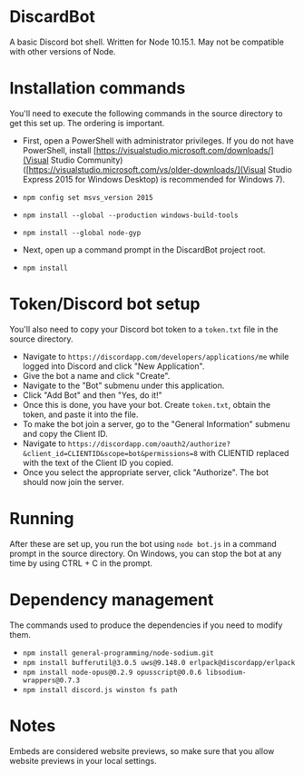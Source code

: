 # DiscardBot
A basic Discord bot shell. Written for Node 10.15.1. May not be compatible with other versions of Node.

# Installation commands
You'll need to execute the following commands in the source directory to get this set up. The ordering is important.

* First, open a PowerShell with administrator privileges. If you do not have PowerShell, install [https://visualstudio.microsoft.com/downloads/](Visual Studio Community) ([https://visualstudio.microsoft.com/vs/older-downloads/](Visual Studio Express 2015 for Windows Desktop) is recommended for Windows 7).
* `npm config set msvs_version 2015`
* `npm install --global --production windows-build-tools`
* `npm install --global node-gyp`

* Next, open up a command prompt in the DiscardBot project root.
* `npm install`

# Token/Discord bot setup
You'll also need to copy your Discord bot token to a `token.txt` file in the source directory.

* Navigate to `https://discordapp.com/developers/applications/me` while logged into Discord and click "New Application".
* Give the bot a name and click "Create".
* Navigate to the "Bot" submenu under this application.
* Click "Add Bot" and then "Yes, do it!"
* Once this is done, you have your bot. Create `token.txt`, obtain the token, and paste it into the file.
* To make the bot join a server, go to the "General Information" submenu and copy the Client ID.
* Navigate to `https://discordapp.com/oauth2/authorize?&client_id=CLIENTID&scope=bot&permissions=8` with CLIENTID replaced with the text of the Client ID you copied.
* Once you select the appropriate server, click "Authorize". The bot should now join the server.

# Running
After these are set up, you run the bot using `node bot.js` in a command prompt in the source directory. On Windows, you can stop the bot at any time by using CTRL + C in the prompt.

# Dependency management
The commands used to produce the dependencies if you need to modify them.

* `npm install general-programming/node-sodium.git`
* `npm install bufferutil@3.0.5 uws@9.148.0 erlpack@discordapp/erlpack`
* `npm install node-opus@0.2.9 opusscript@0.0.6 libsodium-wrappers@0.7.3`
* `npm install discord.js winston fs path`

# Notes
Embeds are considered website previews, so make sure that you allow website previews in your local settings.